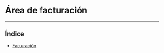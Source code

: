 # Área de facturación
----------------------

## Índice

  * [Facturación](./facturacion/index.md)
  